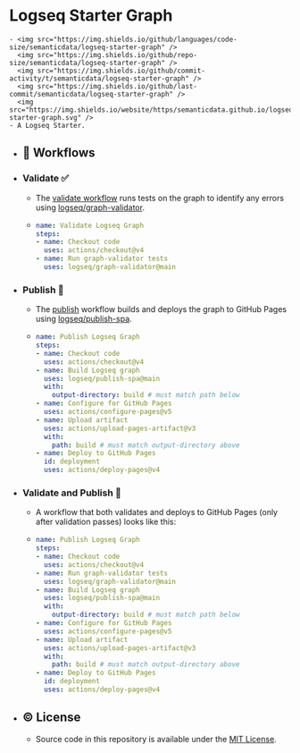 # Logseq Starter Graph
	- <img src="https://img.shields.io/github/languages/code-size/semanticdata/logseq-starter-graph" />
	  <img src="https://img.shields.io/github/repo-size/semanticdata/logseq-starter-graph" />
	  <img src="https://img.shields.io/github/commit-activity/t/semanticdata/logseq-starter-graph" />
	  <img src="https://img.shields.io/github/last-commit/semanticdata/logseq-starter-graph" />
	  <img src="https://img.shields.io/website/https/semanticdata.github.io/logseq-starter-graph.svg" />
	- A Logseq Starter.
- ## 🔀 Workflows
- ### Validate ✅
	- The [validate workflow](https://github.com/semanticdata/logseq-starter-graph/blob/main/.github/workflows/logseq-validate.yml) runs tests on the graph to identify any errors using [logseq/graph-validator](https://github.com/logseq/graph-validator).
	- ```yml
	  name: Validate Logseq Graph
	  steps:
	  - name: Checkout code
	    uses: actions/checkout@v4
	  - name: Run graph-validator tests
	    uses: logseq/graph-validator@main
	  ```
- ### Publish 📢
	- The [publish](https://github.com/semanticdata/logseq-starter-graph/blob/main/.github/workflows/logseq-publish.yml) workflow builds and deploys the graph to GitHub Pages using [logseq/publish-spa](https://github.com/logseq/publish-spa).
	- ```yml
	  name: Publish Logseq Graph
	  steps:
	  - name: Checkout code
	    uses: actions/checkout@v4
	  - name: Build Logseq graph
	    uses: logseq/publish-spa@main
	    with:
	      output-directory: build # must match path below
	  - name: Configure for GitHub Pages
	    uses: actions/configure-pages@v5
	  - name: Upload artifact
	    uses: actions/upload-pages-artifact@v3
	    with:
	      path: build # must match output-directory above
	  - name: Deploy to GitHub Pages
	    id: deployment
	    uses: actions/deploy-pages@v4
	  ```
- ### Validate and Publish 🥂
	- A workflow that both validates and deploys to GitHub Pages (only after validation passes) looks like this:
	- ```yml
	  name: Publish Logseq Graph
	  steps:
	  - name: Checkout code
	    uses: actions/checkout@v4
	  - name: Run graph-validator tests
	    uses: logseq/graph-validator@main
	  - name: Build Logseq graph
	    uses: logseq/publish-spa@main
	    with:
	      output-directory: build # must match path below
	  - name: Configure for GitHub Pages
	    uses: actions/configure-pages@v5
	  - name: Upload artifact
	    uses: actions/upload-pages-artifact@v3
	    with:
	      path: build # must match output-directory above
	  - name: Deploy to GitHub Pages
	    id: deployment
	    uses: actions/deploy-pages@v4
	  ```
- ## © License
	- Source code in this repository is available under the [MIT License](LICENSE).